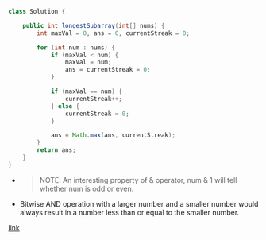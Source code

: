 ```java
class Solution {

    public int longestSubarray(int[] nums) {
        int maxVal = 0, ans = 0, currentStreak = 0;

        for (int num : nums) {
            if (maxVal < num) {
                maxVal = num;
                ans = currentStreak = 0;
            }

            if (maxVal == num) {
                currentStreak++;
            } else {
                currentStreak = 0;
            }

            ans = Math.max(ans, currentStreak);
        }
        return ans;
    }
}
```

- > NOTE: An interesting property of & operator, num & 1 will tell whether num is odd or even. 

- Bitwise AND operation with a larger number and a smaller number would always result in a number less than or equal to the smaller number.

[link](https://leetcode.com/problems/longest-subarray-with-maximum-bitwise-and/editorial/?envType=daily-question&envId=2024-09-14)